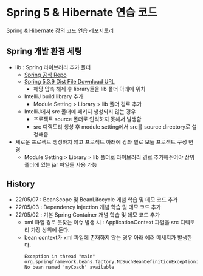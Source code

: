 # Spring 5 & Hibernate 연습 코드

[Spring & Hibernate](https://www.udemy.com/course/spring-hibernate-tutorial/) 강의 코드 연습 레포지토리

## Spring 개발 환경 세팅
- lib : Spring 라이브러리 추가 폴더
  - [Spring 공식 Repo](https://repo.spring.io/ui/repos/tree/General/)
  - [Spring 5.3.9 Dist File Download URL](https://repo.spring.io/artifactory/libs-release/org/springframework/spring/5.3.9/spring-5.3.9-dist.zip)
    - 해당 압축 해제 후 library들을 lib 폴더 아래에 위치
  - IntelliJ build library 추가
    - Module Setting > Library > lib 폴더 경로 추가
  - IntelliJ에서 src 폴더에 패키지 생성되지 않는 경우
    - 프로젝트 source 폴더로 인식하지 못해서 발생함
    - src 디렉토리 생성 후 module setting에서 src를 source directory로 설정해줌
- 새로운 프로젝트 생성하지 않고 프로젝트 아래에 강좌 별로 모듈 프로젝트 구성 변경
  - Module Setting > Library > lib 폴더로 라이브러리 경로 추가해주어야 상위 폴더에 있는 jar 파일들 사용 가능

## History
- 22/05/07 : BeanScope 및 BeanLifecycle 개념 학습 및 데모 코드 추가
- 22/05/03 : Dependency Injection 개념 학습 및 데모 코드 추가
- 22/05/02 : 기본 Spring Container 개념 학습 및 데모 코드 추가
  - xml 파일 경로 못찾는 이슈 발생 시 : ApplicationContext 파일을 src 디렉토리 가장 상위에 둔다.
  - bean context가 xml 파일에 존재하지 않는 경우 아래 에러 메세지가 발생한다.
    ```text
    Exception in thread "main" org.springframework.beans.factory.NoSuchBeanDefinitionException: No bean named 'myCoach' available
    ```